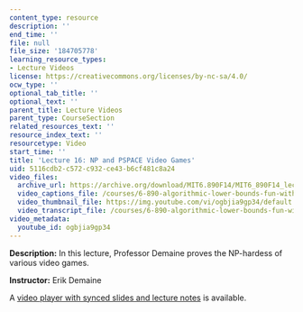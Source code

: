 ```yaml
---
content_type: resource
description: ''
end_time: ''
file: null
file_size: '184705778'
learning_resource_types:
- Lecture Videos
license: https://creativecommons.org/licenses/by-nc-sa/4.0/
ocw_type: ''
optional_tab_title: ''
optional_text: ''
parent_title: Lecture Videos
parent_type: CourseSection
related_resources_text: ''
resource_index_text: ''
resourcetype: Video
start_time: ''
title: 'Lecture 16: NP and PSPACE Video Games'
uid: 5116cdb2-c572-c932-ce43-b6cf481c8a24
video_files:
  archive_url: https://archive.org/download/MIT6.890F14/MIT6_890F14_lec16_300k.mp4
  video_captions_file: /courses/6-890-algorithmic-lower-bounds-fun-with-hardness-proofs-fall-2014/bf556dddcfe25c57b0e3f7aea6f2fa12_ogbjia9gp34.vtt
  video_thumbnail_file: https://img.youtube.com/vi/ogbjia9gp34/default.jpg
  video_transcript_file: /courses/6-890-algorithmic-lower-bounds-fun-with-hardness-proofs-fall-2014/dfe5d44d5b0cc37c3c78b27c7d8d629b_ogbjia9gp34.pdf
video_metadata:
  youtube_id: ogbjia9gp34
---
```


**Description:** In this lecture, Professor Demaine proves the NP-hardess of various video games.

**Instructor:** Erik Demaine

A [video player with synced slides and lecture notes](http://courses.csail.mit.edu/6.890/fall14/lectures/L16.html) is available.

